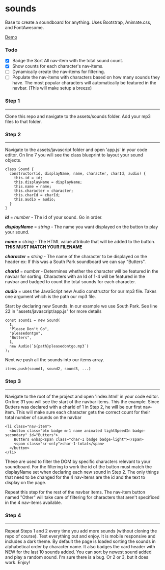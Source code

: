 # sounds

Base to create a soundboard for anything.
Uses Bootstrap, Animate.css, and FontAwesome.

[Demo](https://jhadev.github.io/sounds/)

### Todo

- [x] Badge the Sort All nav-item with the total sound count.
- [x] Show counts for each character's nav-items.
- [ ] Dynamically create the nav-items for filtering.
- [ ] Populate the nav-items with characters based on how many sounds they have. The most popular characters will automatically be featured in the navbar. (This will make setup a breeze)

### Step 1

---

Clone this repo and navigate to the assets/sounds folder.
Add your mp3 files to that folder.

### Step 2

---

Navigate to the assets/javascript folder and open 'app.js' in your code editor.
On line 7 you will see the class blueprint to layout your sound objects.

    class Sound {
      constructor(id, displayName, name, character, charId, audio) {
        this.id = id;
        this.displayName = displayName;
        this.name = name;
        this.character = character;
        this.charId = charId;
        this.audio = audio;
      }
    }

**_id_** = _number_ - The id of your sound. Go in order.

**_displayName_** = _string_ - The name you want displayed on the button to play your sound.

**_name_** = _string_ - The HTML value attribute that will be added to the button. **THIS MUST MATCH YOUR FILENAME**

**_character_** = _string_ - The name of the character to be displayed on the header ex: If this was a South Park soundboard we can say "Butters".

**_charId_** = _number_ - Determines whether the character will be featured in the navbar for sorting. Characters with an Id of 1-4 will be featured in the navbar and badged to count the total sounds for each character.

**_audio_** = uses the JavaScript new Audio constructor for our mp3 file. Takes one argument which is the path our mp3 file.

Start by declaring new Sounds. In our example we use South Park. See line 22 in "assets/javascript/app.js" for more details

    const sound1 = new Sound(
      1,
      "Please Don't Go",
      "pleasedontgo",
      "Butters",
      1,
      new Audio(`${path}pleasedontgo.mp3`)
    );

Next we push all the sounds into our items array.

    items.push(sound1, sound2, sound3, ...)

### Step 3

---

Navigate to the root of the project and open 'index.html' in your code editor.
On line 31 you will see the start of the navbar items. This the example. Since Butters was declared with a charId of 1 in Step 2, he will be our first nav-item. This will make sure each character gets the correct count for their total number of sounds on the navbar

    <li class="nav-item">
      <button class="btn badge m-1 name animated lightSpeedIn badge-secondary" id="Butters">
        Butters &nbsp<span class="char-1 badge badge-light"></span>
        <span class="sr-only">char-1-total</span>
      </button>
    </li>

These are used to filter the DOM by specific characters relevant to your soundboard. For the filtering to work the id of the button must match the displayName set when declaring each new sound in Step 2. The only things that need to be changed for the 4 nav-items are the id and the text to display on the page.

Repeat this step for the rest of the navbar items. The nav-item button named "Other" will take care of filtering for characters that aren't specificed in the 4 nav-items available.

### Step 4

---

Repeat Steps 1 and 2 every time you add more sounds (without cloning the repo of course). Test everything out and enjoy. It is mobile responsive and includes a dark theme. By default the page is loaded sorting the sounds in alphabetical order by character name. It also badges the card header with NEW for the last 10 sounds added. You can sort by newest sound added and play a random sound.
I'm sure there is a bug. Or 2 or 3, but it does work. Enjoy!
